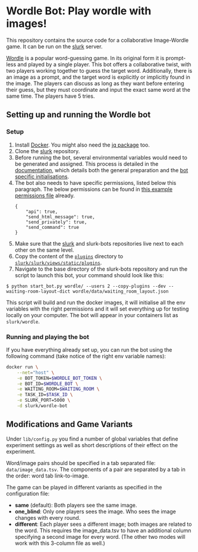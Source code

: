 # Wordle Bot: Play wordle with images!

This repository contains the source code for a collaborative Image-Wordle game. It can be run on the [slurk](https://github.com/clp-research/slurk) server.

[Wordle](https://en.wikipedia.org/wiki/Wordle) is a popular word-guessing game. In its original form it is prompt-less and played by a single player. This bot offers a collaborative twist, with two players working together to guess the target word. Additionally, there is an image as a prompt, and the target word is explicitly or implicitly found in the image. The players can discuss as long as they want before entering their guess, but they must coordinate and input the exact same word at the same time. The players have 5 tries.

## Setting up and running the Wordle bot

### Setup

1. Install [Docker](https://docs.docker.com/get-docker/). You might also need the [jq package](https://stedolan.github.io/jq/download/) too.
2. Clone the [slurk](https://github.com/clp-research/slurk) repository.
3. Before running the bot, several environmental variables would need to be generated and assigned. This process is detailed in the [documentation](https://clp-research.github.io/slurk/slurk_gettingstarted.html), which details both the general preparation and the [bot specific initialisations](https://clp-research.github.io/slurk/slurk_gettingstarted.html#chatting-with-a-bot).
4. The bot also needs to have specific permissions, listed below this paragraph. The below permissions can be found in [this example permissions file](https://github.com/clp-research/slurk-bots/blob/master/wordle/data/wordle_bot_permissions.json) already.  
    ```
    {
        "api": true,
        "send_html_message": true,
        "send_privately": true,
        "send_command": true
    }
    ```
5. Make sure that the [slurk](https://github.com/clp-research/slurk) and slurk-bots repositories live next to each other on the same level.
6. Copy the content of the [`plugins`](https://github.com/clp-research/slurk-bots/tree/master/wordle/plugins) directory to [`slurk/slurk/views/static/plugins`](https://github.com/clp-research/slurk/tree/master/slurk/views/static/plugins).
7. Navigate to the base directory of the slurk-bots repository and run the script to launch this bot, your command should look like this:  
 ```
 $ python start_bot.py wordle/ --users 2 --copy-plugins --dev --waiting-room-layout-dict wordle/data/waiting_room_layout.json
 ```

 This script will build and run the docker images, it will initialise all the env variables with the right permissions and it will set everything up for testing locally on your computer. The bot will appear in your containers list as `slurk/wordle`.

### Running and playing the bot

If you have everything already set up, you can run the bot using the following command (take notice of the right env variable names):    
```bash
docker run \
    --net="host" \
    -e BOT_TOKEN=$WORDLE_BOT_TOKEN \
    -e BOT_ID=$WORDLE_BOT \
    -e WAITING_ROOM=$WAITING_ROOM \
    -e TASK_ID=$TASK_ID \
    -e SLURK_PORT=5000 \
    -d slurk/wordle-bot
```

## Modifications and Game Variants
Under `lib/config.py` you find a number of global variables that define experiment settings as well as short descriptions of their effect on the experiment.

Word/image pairs should be specified in a tab separated file: ```data/image_data.tsv```. The components of a pair are separated by a tab in the order: word tab link-to-image.

The game can be played in different variants as specified in the configuration file:

- **same** (default): Both players see the same image.
- **one_blind**: Only one players sees the image. Who sees the image changes with every round.
- **different**: Each player sees a different image; both images are related to the word. This requires the image_data.tsv to have an additional column specifying a second image for every word. (The other two modes will work with this 3-column file as well.)
